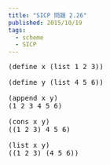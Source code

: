 ```yaml
---
title: "SICP 問題 2.26"
published: 2015/10/19
tags:
  - scheme
  - SICP
---
```



<pre class="code lang-scheme" data-lang="scheme" data-unlink><span class="synSpecial">(</span><span class="synStatement">define</span> x <span class="synSpecial">(</span><span class="synIdentifier">list</span> <span class="synConstant">1</span> <span class="synConstant">2</span> <span class="synConstant">3</span><span class="synSpecial">))</span>

<span class="synSpecial">(</span><span class="synStatement">define</span> y <span class="synSpecial">(</span><span class="synIdentifier">list</span> <span class="synConstant">4</span> <span class="synConstant">5</span> <span class="synConstant">6</span><span class="synSpecial">))</span>

<span class="synSpecial">(</span><span class="synIdentifier">append</span> x y<span class="synSpecial">)</span>
<span class="synSpecial">(</span><span class="synConstant">1</span> <span class="synConstant">2</span> <span class="synConstant">3</span> <span class="synConstant">4</span> <span class="synConstant">5</span> <span class="synConstant">6</span><span class="synSpecial">)</span>

<span class="synSpecial">(</span><span class="synIdentifier">cons</span> x y<span class="synSpecial">)</span>
<span class="synSpecial">((</span><span class="synConstant">1</span> <span class="synConstant">2</span> <span class="synConstant">3</span><span class="synSpecial">)</span> <span class="synConstant">4</span> <span class="synConstant">5</span> <span class="synConstant">6</span><span class="synSpecial">)</span>

<span class="synSpecial">(</span><span class="synIdentifier">list</span> x y<span class="synSpecial">)</span>
<span class="synSpecial">((</span><span class="synConstant">1</span> <span class="synConstant">2</span> <span class="synConstant">3</span><span class="synSpecial">)</span> <span class="synSpecial">(</span><span class="synConstant">4</span> <span class="synConstant">5</span> <span class="synConstant">6</span><span class="synSpecial">))</span>
</pre>


